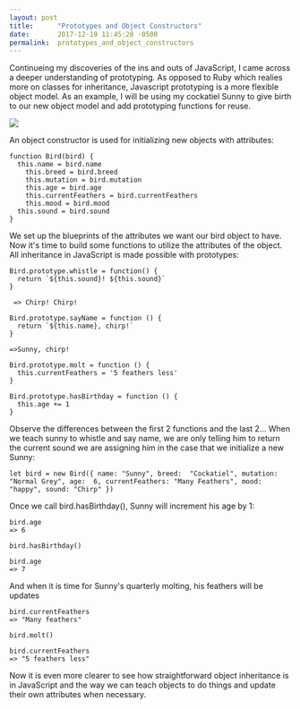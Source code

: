 ```yaml
---
layout: post
title:      "Prototypes and Object Constructors"
date:       2017-12-19 11:45:28 -0500
permalink:  prototypes_and_object_constructors
---
```



Continueing my discoveries of the ins and outs of JavaScript, I came across a deeper understanding of prototyping. As opposed to Ruby which realies more on classes for inheritance, Javascript prototyping is a more flexible object model. As an example, I will be using my cockatiel Sunny to give birth to our new object model and add prototyping functions for reuse. 


![](https://media1.tenor.com/images/d5a89f90496149b378656cbe596a294d/tenor.gif?itemid=4581095)


An object constructor is used for initializing new objects with attributes:


```
function Bird(bird) {
  this.name = bird.name
	this.breed = bird.breed
	this.mutation = bird.mutation
	this.age = bird.age
	this.currentFeathers = bird.currentFeathers
	this.mood = bird.mood
  this.sound = bird.sound
}
```

We set up the blueprints of the attributes we want our bird object to have. Now it's time to build some functions to utilize the attributes of the object. All inheritance in JavaScript is made possible with prototypes:

```
Bird.prototype.whistle = function() {
  return `${this.sound}! ${this.sound}`
}

 => Chirp! Chirp!
 
Bird.prototype.sayName = function () {
  return `${this.name}, chirp!`
}

=>Sunny, chirp!

Bird.prototype.molt = function () {
  this.currentFeathers = '5 feathers less'
}

Bird.prototype.hasBirthday = function () {
  this.age += 1
}
```

Observe the differences between the first 2 functions and the last 2...
When we teach sunny to whistle and say name, we are only telling him to return the current sound we are assigning him in the case that we initialize a new Sunny:

```
let bird = new Bird({ name: "Sunny", breed:  "Cockatiel", mutation: "Normal Grey", age:  6, currentFeathers: "Many Feathers", mood: "happy", sound: "Chirp" })
```

Once we call bird.hasBirthday(), Sunny will increment his age by 1:

```
bird.age
=> 6

bird.hasBirthday()

bird.age
=> 7
```

And when it is time for Sunny's quarterly molting, his feathers will be updates

```
bird.currentFeathers
=> "Many feathers"

bird.molt()

bird.currentFeathers
=> "5 feathers less"
```

Now it is even more clearer to see how straightforward object inheritance is in JavaScript and the way we can teach objects to do things and update their own attributes when necessary.

